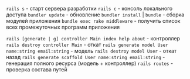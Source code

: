 `rails s` - старт сервера разработки
`rails c` - консоль локального доступа
`bundler update` - обновление
`bundler install` | `bundle` - сборка модулей приложения
`bundle exec rake middleware` - получить список всех промежуточных программ приложения

`rails [generate | g] controller Main index help about` - контроллер
`rails destroy controller Main` - откат
`rails generate model User name:string email:string` - модель
`rails destroy model User` - откат назад
`rails generate scaffold User name:string email:string` - генерация полного ресурса (модель + контроллер)
`rails routes` - проверка состава путей


